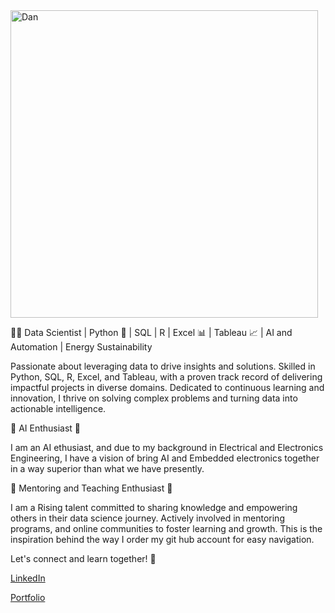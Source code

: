 <img width="492" alt="Dan" src="https://github.com/Engr-Daniel/Engr-Daniel/assets/103637488/ffcc4b65-8170-49e2-8d21-bd7ae4c3089f">

👨‍💻 Data Scientist | Python 🐍 | SQL | R | Excel 📊 | Tableau 📈 | AI and Automation | Energy Sustainability

Passionate about leveraging data to drive insights and solutions. Skilled in Python, SQL, R, Excel, and Tableau, with a proven track record of delivering impactful projects in diverse domains. Dedicated to continuous learning and innovation, I thrive on solving complex problems and turning data into actionable intelligence.

🌟 AI Enthusiast 🌟

I am an AI ethusiast, and due to my background in Electrical and Electronics Engineering, I have a vision of bring AI and Embedded electronics together in a way superior than what we have presently.

🌟 Mentoring and Teaching Enthusiast 🌟

I am a Rising talent committed to sharing knowledge and empowering others in their data science journey. Actively involved in mentoring programs, and online communities to foster learning and growth. This is the inspiration behind the way I order my git hub account for easy navigation.

Let's connect and learn together! 🚀

[LinkedIn](https://www.linkedin.com/in/daniel-oyewale/) 

[Portfolio](https://www.datacamp.com/portfolio/iamdaniel)

<!---
Engr-Daniel/Engr-Daniel is a ✨ special ✨ repository because its `README.md` (this file) appears on your GitHub profile.
You can click the Preview link to take a look at your changes.
--->

